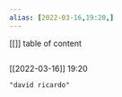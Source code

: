 ```yaml
---
alias: [2022-03-16,19:20,]
---
```

[[]]
table of content
```toc
```

[[2022-03-16]] 19:20

```query
"david ricardo"
```